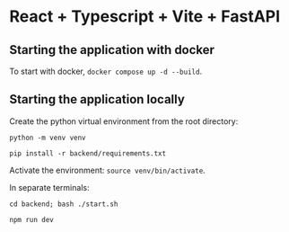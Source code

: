 # React + Typescript + Vite + FastAPI

## Starting the application with docker

To start with docker, `docker compose up -d --build`.

## Starting the application locally

Create the python virtual environment from the root directory:

`python -m venv venv`

`pip install -r backend/requirements.txt`

Activate the environment: `source venv/bin/activate`.

In separate terminals:

`cd backend; bash ./start.sh`

`npm run dev`

